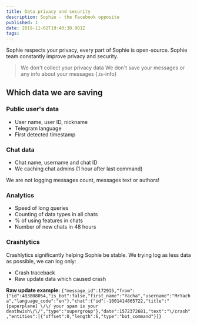 ```yaml
---
title: Data privacy and security
description: Sophie - the Facebook opposite
published: 1
date: 2019-11-02T19:40:38.981Z
tags: 
---
```


Sophie respects your privacy, every part of Sophie is open-source.
Sophie team constantly improve privacy and security.

> We don't collect your privacy data
We don't save your messages or any info about your messages
{.is-info}

## Which data we are saving

### Public user's data
- User name, user ID, nickname
- Telegram language 
- First detected timestamp

### Chat data
- Chat name, username and chat ID
- We caching chat admins (1 hour after last command)

We are not logging messages count, messages text or authors! 

### Analytics
- Speed of long queries
- Counting of data types in all chats
- % of using features in chats
- Number of new chats in 48 hours

### Crashlytics
Crashlytics significantly helping Sophie be stable. We trying log as less data as possible, we can log only:
- Crash traceback
- Raw update data which caused crash
	
**Raw update example:**
`{"message_id":172915,"from":{"id":483808054,"is_bot":false,"first_name":"Yacha","username":"MrYacha","language_code":"en"},"chat":{"id":-1001414865722,"title":"[paperplane] \/\/ your spam is your deathwish\/\/","type":"supergroup"},"date":1572372681,"text":"\/crash","entities":[{"offset":0,"length":6,"type":"bot_command"}]}`